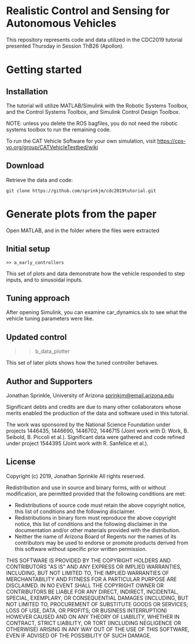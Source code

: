 # Realistic Control and Sensing for Autonomous Vehicles

This repository represents code and data utilized in the CDC2019 tutorial presented Thursday in Session ThB26 (Apollon).

# Getting started

## Installation
The tutorial will utilize MATLAB/Simulink with the Robotic Systems Toolbox, and the Control Systems Toolbox, and Simulink Control Design Toolbox.

NOTE: unless you delete the ROS bagfiles, you do not need the robotic systems toolbox to run the remaining code.

To run the CAT Vehicle Software for your own simulation, visit https://cps-vo.org/group/CATVehicleTestbed/wiki

## Download

Retrieve the data and code:

```
git clone https://github.com/sprinkjm/cdc2019tutorial.git
```

# Generate plots from the paper

Open MATLAB, and in the folder where the files were extracted

## Initial setup
```
>> a_early_controllers
```
This set of plots and data demonstrate how the vehicle responded to step inputs, and to sinusoidal inputs.


## Tuning approach
After opening Simulink, you can examine car_dynamics.slx to see what the vehicle tuning parameters were like.


## Updated control

>> b_data_plotter

This set of later plots shows how the tuned controller behaves.




## Author and Supporters
Jonathan Sprinkle, University of Arizona
sprinkjm@email.arizona.edu

Significant debts and credits are due to many other collaborators whose merits 
enabled the production of the data and software used in this tutorial.

The work was sponsored by the National Science Foundation under projects 
1446435, 1446690, 1446702, 1446715 (Joint work with D. Work, B. Seibold, 
B. Piccoli et al.). Significant data were gathered and code refined under project 
1544395 (Joint work with R. Sanfelice et al.). 


## License

Copyright (c) 2019, Jonathan Sprinkle 
All rights reserved. 

Redistribution and use in source and binary forms, with or without 
modification, are permitted provided that the following conditions are met: 

 * Redistributions of source code must retain the above copyright notice, 
   this list of conditions and the following disclaimer. 
 * Redistributions in binary form must reproduce the above copyright 
   notice, this list of conditions and the following disclaimer in the 
   documentation and/or other materials provided with the distribution. 
 * Neither the name of Arizona Board of Regents nor the names of its 
   contributors may be used to endorse or promote products derived from 
   this software without specific prior written permission. 

THIS SOFTWARE IS PROVIDED BY THE COPYRIGHT HOLDERS AND CONTRIBUTORS "AS IS" 
AND ANY EXPRESS OR IMPLIED WARRANTIES, INCLUDING, BUT NOT LIMITED TO, THE 
IMPLIED WARRANTIES OF MERCHANTABILITY AND FITNESS FOR A PARTICULAR PURPOSE 
ARE DISCLAIMED. IN NO EVENT SHALL THE COPYRIGHT OWNER OR CONTRIBUTORS BE 
LIABLE FOR ANY DIRECT, INDIRECT, INCIDENTAL, SPECIAL, EXEMPLARY, OR 
CONSEQUENTIAL DAMAGES (INCLUDING, BUT NOT LIMITED TO, PROCUREMENT OF 
SUBSTITUTE GOODS OR SERVICES; LOSS OF USE, DATA, OR PROFITS; OR BUSINESS 
INTERRUPTION) HOWEVER CAUSED AND ON ANY THEORY OF LIABILITY, WHETHER IN 
CONTRACT, STRICT LIABILITY, OR TORT (INCLUDING NEGLIGENCE OR OTHERWISE) 
ARISING IN ANY WAY OUT OF THE USE OF THIS SOFTWARE, EVEN IF ADVISED OF THE 
POSSIBILITY OF SUCH DAMAGE. 